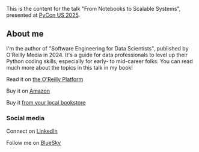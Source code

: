 This is the content for the talk "From Notebooks to Scalable Systems", presented at [PyCon US 2025](https://us.pycon.org/2025/).

## About me

I'm the author of "Software Engineering for Data Scientists", published by O'Reilly Media in 2024. It's a guide for data professionals to level up their Python coding skills, especially for early- to mid-career folks. You can read much more about the topics in this talk in my book!

Read it on [the O'Reilly Platform](https://www.oreilly.com/library/view/software-engineering-for/9781098136192/)

Buy it on [Amazon](https://www.amazon.com/dp/1098136209)

Buy it [from your local bookstore](https://bookshop.org/p/books/software-engineering-for-data-scientists-from-notebooks-to-scalable-systems-catherine-nelson/21142977)


### Social media

 Connect on [LinkedIn](https://www.linkedin.com/in/catherinenelson1/)

 Follow me on [BlueSky](https://bsky.app/profile/catnelson.bsky.social)
